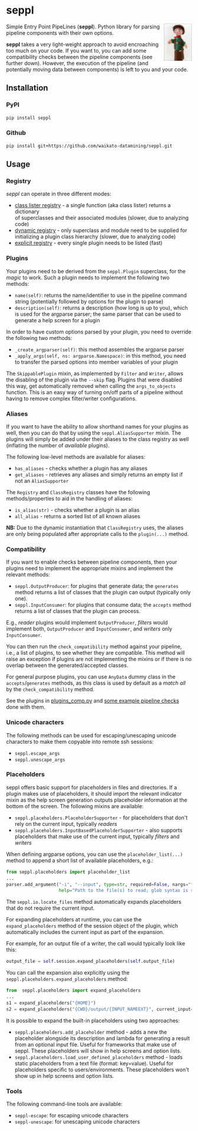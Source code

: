 # seppl
<img align="right" src="img/seppl_logo.png" width="15%" alt="Seppl logo showing a pixelated Seppl hand puppet, based on https://de.wikipedia.org/wiki/Seppel#/media/Datei:Seppl.JPG"/>

Simple Entry Point PipeLines (**seppl**). Python library for parsing pipeline 
components with their own options. 

**seppl** takes a very light-weight approach to avoid encroaching too much on
your code. If you want to, you can add some compatibility checks between the 
pipeline components (see further down).
However, the execution of the pipeline (and potentially moving data between 
components) is left to you and your code.


## Installation

### PyPI

```bash
pip install seppl 
```

### Github

```bash
pip install git+https://github.com/waikato-datamining/seppl.git
```


## Usage

### Registry

*seppl* can operate in three different modes:

* [class lister registry](docs/class_lister_registry.md) - a single function (aka class lister) returns a dictionary  
  of superclasses and their associated modules (slower, due to analyzing code) 
* [dynamic registry](docs/dynamic_registry.md) - only superclass and module need to be supplied for initializing 
  a plugin class hierarchy (slower, due to analyzing code)
* [explicit registry](docs/explicit_registry.md) - every single plugin needs to be listed (fast)


### Plugins

Your plugins need to be derived from the `seppl.Plugin` superclass, for the
*magic* to work. Such a plugin needs to implement the following two methods:

* `name(self)`: returns the name/identifier to use in the pipeline command string 
  (potentially followed by options for the plugin to parse)
* `description(self)`: returns a description (how long is up to you), which is used
  for the argparse parser; the same parser that can be used to generate a help
  screen for a plugin

In order to have custom options parsed by your plugin, you need to override
the following two methods:

* `_create_argparser(self)`: this method assembles the argparse parser
* `_apply_args(self, ns: argparse.Namespace)`: in this method, you need to 
  transfer the parsed options into member variables of your plugin 

The `SkippablePlugin` mixin, as implemented by `Filter` and `Writer`, allows
the disabling of the plugin via the `--skip` flag. Plugins that were disabled
this way, get automatically removed when calling the `args_to_objects` function.
This is an easy way of turning on/off parts of a pipeline without having to
remove complex filter/writer configurations.


### Aliases

If you want to have the ability to allow shorthand names for your plugins as well,
then you can do that by using the `seppl.AliasSupporter` mixin. The plugins will
simply be added under their aliases to the class registry as well (inflating the 
number of *available* plugins).

The following low-level methods are available for aliases:

* `has_aliases` - checks whether a plugin has any aliases
* `get_aliases` - retrieves any aliases and simply returns an empty list if not an `AliasSupporter`

The `Registry` and `ClassRegistry` classes have the following methods/properties 
to aid in the handling of aliases:

* `is_alias(str)` - checks whether a plugin is an alias
* `all_alias` - returns a sorted list of all known aliases

**NB:** Due to the dynamic instantiation that `ClassRegistry` uses, the aliases
are only being populated after appropriate calls to the `plugin(...)` method.


### Compatibility

If you want to enable checks between pipeline components, then your plugins
need to implement the appropriate mixins and implement the relevant methods:

* `seppl.OutputProducer`: for plugins that generate data; the `generates` method
  returns a list of classes that the plugin can output (typically only one).
* `seppl.InputConsumer`: for plugins that consume data; the `accepts` method
  returns a list of classes that the plugin can process.

E.g., *reader* plugins would implement `OutputProducer`, *filters* would 
implement both, `OutputProducer` and `InputConsumer`, and *writers* only
`InputConsumer`.

You can then run the `check_compatibility` method against your pipeline,
i.e., a list of plugins, to see whether they are compatible. This method will
raise an exception if plugins are not implementing the mixins or if there is
no overlap between the generated/accepted classes.

For general purpose plugins, you can use `AnyData` dummy class in the
`accepts`/`generates` methods, as this class is used by default as a 
*match all* by the `check_compatibility` method.

See the plugins in [plugins_comp.py](https://github.com/waikato-datamining/seppl-example/blob/main/src/my/plugins_comp.py)
and [some example pipeline checks](https://github.com/waikato-datamining/seppl-example/blob/main/src/my/usage/compatibility.py)
done with them. 


### Unicode characters

The following methods can be used for escaping/unescaping unicode characters
to make them copyable into remote ssh sessions:

* `seppl.escape_args`
* `seppl.unescape_args`


### Placeholders

seppl offers basic support for placeholders in files and directories. If a 
plugin makes use of placeholders, it should import the relevant indicator
mixin as the help screen generation outputs placeholder information at the
bottom of the screen. The following mixins are available:

* `seppl.placeholders.PlaceholderSupporter` - for placeholders that don't rely on the current input, typically *readers*
* `seppl.placeholders.InputBasedPlaceholderSupporter` - also supports placeholders that make use of the current input, typically *filters* and *writers*

When defining argparse options, you can use the `placeholder_list(...)` 
method to append a short list of available placeholders, e.g.:

```python
from seppl.placeholders import placeholder_list
...
parser.add_argument("-i", "--input", type=str, required=False, nargs="*", 
                    help="Path to the file(s) to read; glob syntax is supported; " + placeholder_list(obj=self))
```

The `seppl.io.locate_files` method automatically expands placeholders that do 
not require the current input.

For expanding placeholders at runtime, you can use the `expand_placeholders`
method of the session object of the plugin, which automatically includes
the current input as part of the expansion. 

For example, for an output file of a writer, the call would typically look 
like this:

```python
output_file = self.session.expand_placeholders(self.output_file)
```

You can call the expansion also explicitly using the `seppl.placeholders.expand_placeholders`
method:

```python
from  seppl.placeholders import expand_placeholders
...
s1 = expand_placeholders("{HOME}")
s2 = expand_placeholders("{CWD}/output/{INPUT_NAMEEXT}", current_input="/some/where/myfile.txt") 
```

It is possible to expand the built-in placeholders using two approaches:

* `seppl.placeholders.add_placeholder` method - adds a new the placeholder alongside its 
  description and lambda for generating a result from an optional input file.
  Useful for frameworks that make use of seppl.
  These placeholders will show in help screens and option lists.
* `seppl.placeholders.load_user_defined_placeholders` method - loads static placeholders
  from a text file (format: key=value). Useful for placeholders specific to 
  users/environments. These placeholders won't show up in help screens and option lists. 


### Tools

The following command-line tools are available:

* `seppl-escape`: for escaping unicode characters
* `seppl-unescape`: for unescaping unicode characters
